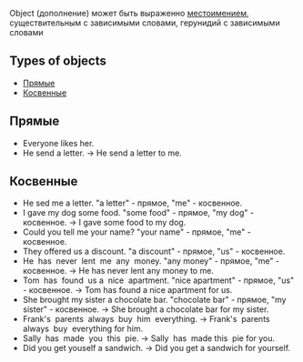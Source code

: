 Object (дополнение) может быть выраженно [местоимением](</Pronounce/Pronounce definition>), существительным с зависимыми словами, герунидий с зависимыми словами

## Types of objects

- [Прямые](#Прямые)
- [Косвенные](#Косвенные)

## Прямые

- Everyone likes her.
- He send a letter. -> He send a letter to me.

## Косвенные

- He sed me a letter. "a letter" - прямое, "me" - косвенное.
- I gave my dog some food. "some food" - прямое, "my dog" - косвенное. -> I gave some food to my dog.
- Could you tell me your name? "your name" - прямое, "me" - косвенное.
- They offered us a discount. "a discount" - прямое, "us" - косвенное.
- He  has  never  lent  me  any  money. "any money" - прямое, "me" - косвенное. -> He has never lent any money to me.
- Tom  has  found  us a  nice  apartment. "nice apartment" - прямое, "us" - косвенное. -> Tom has found a nice apartment for us.
- She brought my sister a chocolate bar. "chocolate bar" - прямое, "my sister" - косвенное. -> She brought a chocolate bar for my sister.
- Frank's  parents  always  buy  him  everything. -> Frank's  parents  always  buy  everything for him.
- Sally  has  made  you  this  pie. -> Sally  has  made this  pie for you.
- Did you get youself a sandwich. -> Did you get a sandwich for yourself.
